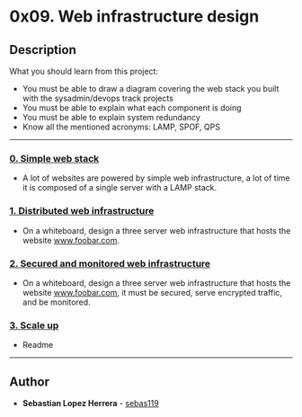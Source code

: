 # 0x09. Web infrastructure design

## Description
What you should learn from this project:

* You must be able to draw a diagram covering the web stack you built with the sysadmin/devops track projects
* You must be able to explain what each component is doing
* You must be able to explain system redundancy
* Know all the mentioned acronyms: LAMP, SPOF, QPS

---

### [0. Simple web stack](./0-simple_web_stack)
* A lot of websites are powered by simple web infrastructure, a lot of time it is composed of a single server with a LAMP stack.


### [1. Distributed web infrastructure](./1-distributed_web_infrastructure)
* On a whiteboard, design a three server web infrastructure that hosts the website www.foobar.com.


### [2. Secured and monitored web infrastructure](./2-secured_and_monitored_web_infrastructure)
* On a whiteboard, design a three server web infrastructure that hosts the website www.foobar.com, it must be secured, serve encrypted traffic, and be monitored.


### [3. Scale up](./3-scale_up)
* Readme

---

## Author
* **Sebastian Lopez Herrera** - [sebas119](https://github.com/sebas119)